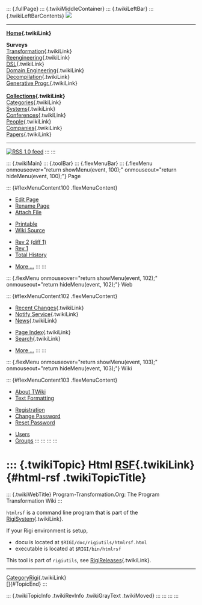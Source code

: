 ::: {.fullPage}
::: {.twikiMiddleContainer}
::: {.twikiLeftBar}
::: {.twikiLeftBarContents}
![](../pub/transformation.gif)

------------------------------------------------------------------------

**[Home](WebHome){.twikiLink}**

**Surveys**\
[Transformation](ProgramTransformation){.twikiLink}\
[Reengineering](ReengineeringWiki){.twikiLink}\
[DSL](DomainSpecificLanguages){.twikiLink}\
[Domain Engineering](DomainEngineering){.twikiLink}\
[Decompilation](DeCompilation){.twikiLink}\
[Generative Progr.](GenerativeProgrammingWiki){.twikiLink}\
\
**[Collections](CategoryCollection){.twikiLink}**\
[Categories](CategoryCategory){.twikiLink}\
[Systems](TransformationSystems){.twikiLink}\
[Conferences](TransformationConferences){.twikiLink}\
[People](TransformationPeople){.twikiLink}\
[Companies](TransformationCompanies){.twikiLink}\
[Papers](CategoryPaper){.twikiLink}

------------------------------------------------------------------------

[![](../pub/rss.gif "RSS 1.0 feed")](WebRss@skin=rss)
:::
:::

::: {.twikiMain}
::: {.toolBar}
::: {.flexMenuBar}
::: {.flexMenu onmouseover="return showMenu(event, 100);" onmouseout="return hideMenu(event, 100);"}
Page

::: {#flexMenuContent100 .flexMenuContent}
-   [Edit
    Page](http://www.program-transformation.org/edit/Transform/HtmlRSF?t=1536826496)
-   [Rename
    Page](http://www.program-transformation.org/rename/Transform/HtmlRSF)
-   [Attach
    File](http://www.program-transformation.org/attach/Transform/HtmlRSF)

<!-- -->

-   [Printable](http://www.program-transformation.org/view/Transform/HtmlRSF?skin=print.pattern)
-   [Wiki
    Source](http://www.program-transformation.org/view/Transform/HtmlRSF?skin=text&raw=on&contenttype=text/plain)

<!-- -->

-   [Rev
    2](http://www.program-transformation.org/view/Transform/HtmlRSF?rev=1.2)
    [(diff 1)](http://www.program-transformation.org/rdiff/Transform/HtmlRSF?rev1=1.2&rev2=1.1)
-   [Rev
    1](http://www.program-transformation.org/view/Transform/HtmlRSF?rev=1.1)
-   [Total
    History](http://www.program-transformation.org/rdiff/Transform/HtmlRSF)

<!-- -->

-   [More
    \...](http://www.program-transformation.org/oops/Transform/HtmlRSF?template=oopsmore&param1=1.2&param2=1.2)
:::
:::

::: {.flexMenu onmouseover="return showMenu(event, 102);" onmouseout="return hideMenu(event, 102);"}
Web

::: {#flexMenuContent102 .flexMenuContent}
-   [Recent Changes](WebChanges){.twikiLink}
-   [Notify Service](WebNotify){.twikiLink}
-   [News](WebNews){.twikiLink}

<!-- -->

-   [Page Index](WebIndex){.twikiLink}
-   [Search](WebSearch){.twikiLink}

<!-- -->

-   [More
    \...](http://www.program-transformation.org/oops/Transform/HtmlRSF?template=oopsmore&param1=1.2&param2=1.2)
:::
:::

::: {.flexMenu onmouseover="return showMenu(event, 103);" onmouseout="return hideMenu(event, 103);"}
Wiki

::: {#flexMenuContent103 .flexMenuContent}
-   [About
    TWiki](http://www.program-transformation.org/view/TWiki/WebHome)
-   [Text
    Formatting](http://www.program-transformation.org/view/TWiki/TextFormattingRules)

<!-- -->

-   [Registration](http://www.program-transformation.org/view/TWiki/TWikiRegistration)
-   [Change
    Password](http://www.program-transformation.org/view/TWiki/ChangePassword)
-   [Reset
    Password](http://www.program-transformation.org/view/TWiki/ResetPassword)

<!-- -->

-   [Users](http://www.program-transformation.org/view/Main/TWikiUsers)
-   [Groups](http://www.program-transformation.org/view/Main/TWikiGroups)
:::
:::
:::
:::

::: {.twikiTopic}
Html [RSF](RSF){.twikiLink} {#html-rsf .twikiTopicTitle}
===========================

::: {.twikiWebTitle}
Program-Transformation.Org: The Program Transformation Wiki
:::

`htmlrsf` is a command line program that is part of the
[RigiSystem](RigiSystem){.twikiLink}.

If your Rigi environment is setup,

-   docu is located at `$RIGI/doc/rigiutils/htmlrsf.html`
-   executable is located at `$RIGI/bin/htmlrsf`

This tool is part of `rigiutils`, see
[RigiReleases](RigiReleases){.twikiLink}.

------------------------------------------------------------------------

[CategoryRigi](CategoryRigi){.twikiLink}\
[]{#TopicEnd}
:::

::: {.twikiTopicInfo .twikiRevInfo .twikiGrayText .twikiMoved}
:::
:::
:::
:::

